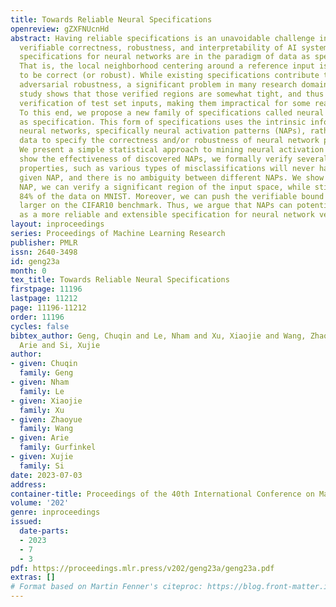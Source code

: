 ```yaml
---
title: Towards Reliable Neural Specifications
openreview: gZXFNUcnHd
abstract: Having reliable specifications is an unavoidable challenge in achieving
  verifiable correctness, robustness, and interpretability of AI systems. Existing
  specifications for neural networks are in the paradigm of data as specification.
  That is, the local neighborhood centering around a reference input is considered
  to be correct (or robust). While existing specifications contribute to verifying
  adversarial robustness, a significant problem in many research domains, our empirical
  study shows that those verified regions are somewhat tight, and thus fail to allow
  verification of test set inputs, making them impractical for some real-world applications.
  To this end, we propose a new family of specifications called neural representation
  as specification. This form of specifications uses the intrinsic information of
  neural networks, specifically neural activation patterns (NAPs), rather than input
  data to specify the correctness and/or robustness of neural network predictions.
  We present a simple statistical approach to mining neural activation patterns. To
  show the effectiveness of discovered NAPs, we formally verify several important
  properties, such as various types of misclassifications will never happen for a
  given NAP, and there is no ambiguity between different NAPs. We show that by using
  NAP, we can verify a significant region of the input space, while still recalling
  84% of the data on MNIST. Moreover, we can push the verifiable bound to 10 times
  larger on the CIFAR10 benchmark. Thus, we argue that NAPs can potentially be used
  as a more reliable and extensible specification for neural network verification.
layout: inproceedings
series: Proceedings of Machine Learning Research
publisher: PMLR
issn: 2640-3498
id: geng23a
month: 0
tex_title: Towards Reliable Neural Specifications
firstpage: 11196
lastpage: 11212
page: 11196-11212
order: 11196
cycles: false
bibtex_author: Geng, Chuqin and Le, Nham and Xu, Xiaojie and Wang, Zhaoyue and Gurfinkel,
  Arie and Si, Xujie
author:
- given: Chuqin
  family: Geng
- given: Nham
  family: Le
- given: Xiaojie
  family: Xu
- given: Zhaoyue
  family: Wang
- given: Arie
  family: Gurfinkel
- given: Xujie
  family: Si
date: 2023-07-03
address: 
container-title: Proceedings of the 40th International Conference on Machine Learning
volume: '202'
genre: inproceedings
issued:
  date-parts:
  - 2023
  - 7
  - 3
pdf: https://proceedings.mlr.press/v202/geng23a/geng23a.pdf
extras: []
# Format based on Martin Fenner's citeproc: https://blog.front-matter.io/posts/citeproc-yaml-for-bibliographies/
---
```

